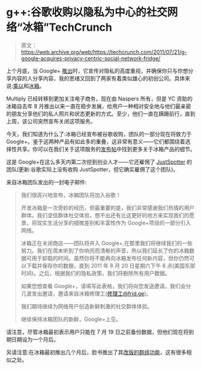 # g++:谷歌收购以隐私为中心的社交网络“冰箱”TechCrunch

> 原文：<https://web.archive.org/web/https://techcrunch.com/2011/07/21/g-google-acquires-privacy-centric-social-network-fridge/>

上个月底，当 Google+ [推出](https://web.archive.org/web/20230203042215/https://techcrunch.com/2011/06/28/google-plus/)时，它宣传对隐私的高度重视，并确保你只与你想分享内容的人分享内容，我的思绪又回到了两家有着类似雄心的初创公司。具体来说:[乘以](https://web.archive.org/web/20230203042215/http://www.multiply.com/)和[冰箱](https://web.archive.org/web/20230203042215/http://www.frid.ge/)。

Multiply 已经转移到更加关注电子商务，现在由 Naspers 所有，但是 YC 资助的冰箱自去年 8 月推出以来一直在稳步发展，给用户一种相对安全地与他们最亲密的朋友分享他们的私人照片和状态更新的方式。至少，他们一直在蹒跚前行，直到上周，该公司突然宣布关闭这项服务。

今天，我们知道为什么了:冰箱已经宣布被谷歌收购，团队的一部分现在将致力于 Google+。鉴于这两种产品有如此多的重叠，这非常有意义——它们都围绕着选择性共享。你可以在我们关于这项服务的[发布帖](https://web.archive.org/web/20230203042215/https://techcrunch.com/2010/08/23/the-fridge-facebook-sharing/)中找到更多关于冰箱产品的细节。

这是 Google+在这么多天内第二次挖到创业人才——它还雇佣了 [JustSpotter](https://web.archive.org/web/20230203042215/https://techcrunch.com/2011/07/20/google-justspotted/) 的团队(更新:谷歌实际上没有收购 JustSpotter，但它确实雇佣了这个团队)。

来自冰箱团队发出的一封电子邮件:

> 我们很高兴地宣布，冰箱团队将加入谷歌！
> 
> 开发冰箱是一次奇妙的经历，但最重要的是，我们非常感谢我们热情的用户群体。我们坚信群体社交体验，想不出还有比这更好的地方来实现我们的愿景，将现实生活分享的细微差别和丰富性作为 Google+项目的一部分引入网络。
> 
> 冰箱正在关闭商店——团队将并入 Google+,在那里我们将继续我们的一些努力。我们在周末听到了你响亮而清晰的声音，所以我们延长了你的冰箱数据可用于卸载的时间。虽然你将不能再向冰箱发布任何新内容，但你仍然可以下载并保存你的数据，直到 2011 年 8 月 20 日星期六下午 6 点(美国东部时间)。之后，根据我们的隐私政策，我们将删除所有用户数据。
> 
> 如果您想查看 Google+，请填写此表格，我们将向您发送邀请。我们会分几波发出邀请，邀请来自冰箱修理工(修理工@frid.ge)。
> 
> 我们期待继续为网络用户创造新鲜刺激的社交群体体验。
> 
> 继续保持冰箱团队的新鲜，Google+上见。

请注意，尽管冰箱最初表示用户只能在 7 月 19 日之前备份数据，但他们现在将到期日期设为一个月后。

另请注意:在冰箱最初推出几个月后，脸书推出了其[改版的群组功能](https://web.archive.org/web/20230203042215/https://techcrunch.com/2010/10/07/facebook-groups-google-wave/)，这有很多相似之处。